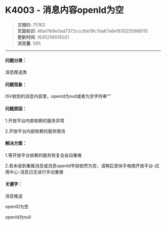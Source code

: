 # K4003 - 消息内容openId为空

> **文档ID**: 75163  
> **页面标识**: 48a0169e0ad7372cccfbb19c7da67a6e1635255968110  
> **更新时间**: 1635256015021  
> **浏览量**: 595

---

#### 问题分类：

消息推送类

#### 问题现象：

ISV收到的消息内容里，openId为null或者为空字符串""

#### 问题原因：

1.开放平台内部依赖的服务异常

2.开放平台内部依赖的服务限流

#### 解决方案：

1.等开放平台依赖的服务恢复会自动重推

2.若未收到重推消息或消息openId字段依然为空，请稍后至快手电商开放平台-应用中心-消息日志进行手动重推

#### 关键字：

消息推送

openID为空

openId为null
